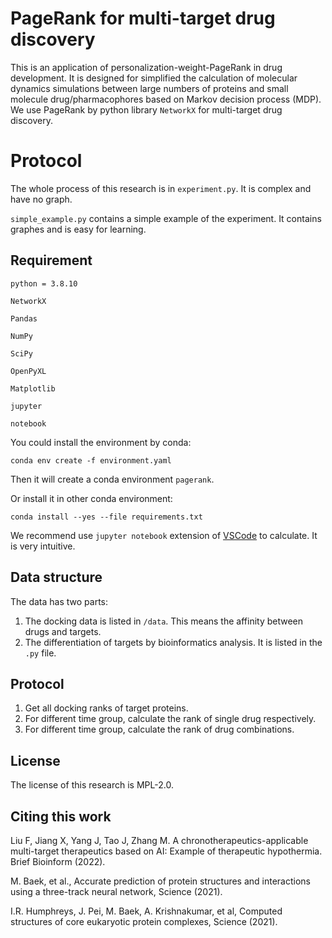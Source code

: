 # PageRank for multi-target drug discovery

This is an application of personalization-weight-PageRank in drug development. It is designed for simplified the calculation of molecular dynamics simulations between large numbers of proteins and small molecule drug/pharmacophores based on Markov decision process (MDP). We use PageRank by python library `NetworkX` for multi-target drug discovery.

# Protocol

The whole process of this research is in `experiment.py`. It is complex and have no graph.

`simple_example.py` contains a simple example of the experiment. It contains graphes and is easy for learning.

## Requirement
```
python = 3.8.10

NetworkX

Pandas

NumPy

SciPy

OpenPyXL

Matplotlib

jupyter

notebook
```

You could install the environment by conda:

`conda env create -f environment.yaml`

Then it will create a conda environment `pagerank`.

Or install it in other conda environment:

`conda install --yes --file requirements.txt`

We recommend use `jupyter notebook` extension of [VSCode](https://code.visualstudio.com/) to calculate. It is very intuitive.

## Data structure

The data has two parts:

1. The docking data is listed in `/data`. This means the affinity between drugs and targets.
2. The differentiation of targets by bioinformatics analysis. It is listed in the `.py` file.

## Protocol

1. Get all docking ranks of target proteins.
2. For different time group, calculate the rank of single drug respectively.
3. For different time group, calculate the rank of drug combinations.

## License

The license of this research is MPL-2.0.


## Citing this work

Liu F, Jiang X, Yang J, Tao J, Zhang M. A chronotherapeutics-applicable multi-target therapeutics based on AI: Example of therapeutic hypothermia. Brief Bioinform (2022).

M. Baek, et al., Accurate prediction of protein structures and interactions using a three-track neural network, Science (2021).

I.R. Humphreys, J. Pei, M. Baek, A. Krishnakumar, et al, Computed structures of core eukaryotic protein complexes, Science (2021).
